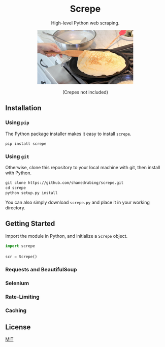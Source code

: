 <div align="center">

# Screpe

High-level Python web scraping.

<img src="docs/crepe.jpg" width="60%" />

(Crepes not included)

</div>

## Installation

### Using `pip`

The Python package installer makes it easy to install `screpe`.

```console
pip install screpe
```

### Using `git`

Otherwise, clone this repository to your local machine with git, then install with Python.

```console
git clone https://github.com/shanedrabing/screpe.git
cd screpe
python setup.py install
```

You can also simply download `screpe.py` and place it in your working directory.

## Getting Started

Import the module in Python, and initialize a `Screpe` object.

```python
import screpe

scr = Screpe()
```

### Requests and BeautifulSoup

### Selenium

### Rate-Limiting

### Caching

## License

[MIT](https://choosealicense.com/licenses/mit/)
